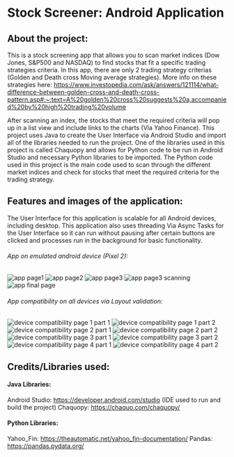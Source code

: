 # Stock Screener: Android Application


## About the project:

This is a stock screening app that allows you to scan market indices (Dow Jones, S&P500 and NASDAQ) to find stocks that fit a specific trading strategies criteria. In this app, there are only 2 trading strategy criterias (Golden and Death cross Moving average strategies). 
More info on these strategies here: https://www.investopedia.com/ask/answers/121114/what-difference-between-golden-cross-and-death-cross-pattern.asp#:~:text=A%20golden%20cross%20suggests%20a,accompanied%20by%20high%20trading%20volume

After scanning an index, the stocks that meet the required criteria will pop up in a list view and include links to the charts (Via Yahoo Finance).
This project uses Java to create the User Interface via Android Studio and import all of the libraries needed to run the project. One of the libraries used in this project is called Chaquopy and allows for Python code to be run in Android Studio and necessary Python libraries to be imported. The Python code used in this project is the main code used to scan through the different market indices and check for stocks that meet the required criteria for the trading strategy.

## Features and images of the application:
The User Interface for this application is scalable for all Android devices, including desktop. This application also uses threading Via Async Tasks for the User Interface so it can run without pausing after certain buttons are clicked and processes run in the background for basic functionality.

###### App on emulated android device (Pixel 2):
![app page1](https://user-images.githubusercontent.com/85149000/232635738-0802c837-ba73-40ed-964a-25efeb67bd78.png)
![app page2](https://user-images.githubusercontent.com/85149000/232635739-5c164b8e-0afd-4824-968f-a5387efbe99f.png)
![app page3](https://user-images.githubusercontent.com/85149000/232635740-2759a261-7419-4b71-92b4-6425d650cc48.png)
![app page3 scanning](https://user-images.githubusercontent.com/85149000/232635741-cb93b4c5-517c-4539-85f7-9376206211ef.png)
![app final page](https://user-images.githubusercontent.com/85149000/232635742-61582f74-2514-4d5a-8a21-9f4183d190fc.png)

###### App compatibility on all devices via Layout validation:
![device compatibility page 1 part 1](https://user-images.githubusercontent.com/85149000/232635744-5f1dd336-c043-4b78-a48d-25d0fccdf443.png)
![device compatibility page 1 part 2](https://user-images.githubusercontent.com/85149000/232635745-93a9440d-f286-4fe1-a2e1-77c1c4fb6923.png)
![device compatibility page 2 part 1](https://user-images.githubusercontent.com/85149000/232635747-24bccfb9-127f-4dcf-a047-f3d42aff046e.png)
![device compatibility page 2 part 2](https://user-images.githubusercontent.com/85149000/232635748-afd33d27-c1e4-4ddb-a382-02709e714834.png)
![device compatibility page 3 part 1](https://user-images.githubusercontent.com/85149000/232635749-c9b9280c-96c1-4eac-9e91-da7327e62742.png)
![device compatibility page 3 part 2](https://user-images.githubusercontent.com/85149000/232635737-9f116738-541a-4a5b-9d1e-ee9260284d99.png)
![device compatibility page 4 part 1](https://user-images.githubusercontent.com/85149000/232635822-411224cc-32e9-4449-a93f-f5f6f64e6982.png)
![device compatibility page 4 part 2](https://user-images.githubusercontent.com/85149000/232635823-39399f0b-924f-49f3-8c60-cb7221630828.png)

## Credits/Libraries used:
#### Java Libraries:
Android Studio: https://developer.android.com/studio (IDE used to run and build the project)
Chaquopy: https://chaquo.com/chaquopy/

#### Python Libraries:
Yahoo_Fin: https://theautomatic.net/yahoo_fin-documentation/
Pandas: https://pandas.pydata.org/
